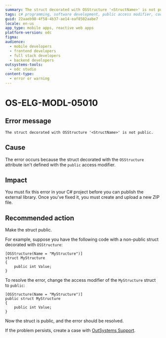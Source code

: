 ```yaml
---
summary: The struct decorated with OSStructure '<StructName>' is not public.
tags: c# programming, software development, public access modifier, code modification, error resolution
guid: 22aaeb98-4f58-4b37-ae14-eaf8502aabe7
locale: en-us
app_type: mobile apps, reactive web apps
platform-version: odc
figma:
audience:
  - mobile developers
  - frontend developers
  - full stack developers
  - backend developers
outsystems-tools:
  - odc studio
content-type:
  - error or warning
---
```


# OS-ELG-MODL-05010

## Error message

`The struct decorated with OSStructure '<StructName>' is not public.`

## Cause

The error occurs because the struct decorated with the `OSStructure` attribute isn't defined with the `public` access modifier.

## Impact

You must fix this error in your C# project before you can publish the external library. Once you've fixed it, you must create and upload a new ZIP file.

## Recommended action

Make the struct public.

For example, suppose you have the following code with a non-public struct decorated with `OSStructure`:

    [OSStructure(Name = "MyStructure")]
    struct MyStructure
    {
        public int Value;
    }

To resolve the error, change the access modifier of the `MyStructure` struct to `public`:

    [OSStructure(Name = "MyStructure")]
    public struct MyStructure
    {
        public int Value;
    }

Now the struct is public, and the error should be resolved.

If the problem persists, create a case with [OutSystems Support](https://www.outsystems.com/support/portal/open-support-case?ErrorCode=OS-ELG-MODL-05010).

